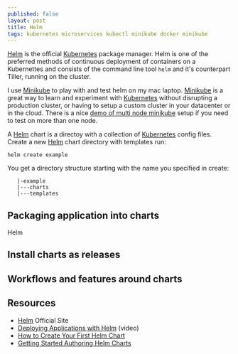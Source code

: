 ```yaml
---
published: false
layout: post
title: Helm
tags: kubernetes microservices kubectl minikube docker minikube
---
```

[Helm] is the official [Kubernetes] package manager. Helm is one of the preferred methods of continuous deployment of containers on a Kubernettes and consists of the command line tool `helm` and it's counterpart Tiller, running on the cluster.

I use [Minikube] to play with and test helm on my mac laptop. [Minikube] is a great way to learn and experiment with [Kubernetes] without disrupting a production cluster, or having to setup a custom cluster in your datacenter or in the cloud. There is a nice [demo of multi node minikube](https://asciinema.org/a/162127) setup if you need to test on more than one node.

A [Helm] chart is a directoy with a collection of [Kubernetes] config files. Create a new [Helm] chart directory with templates run:

`helm create example`

You get a directory structure starting with the name you specified in create: 

```plain
   |-example
   |---charts
   |---templates
```

## Packaging application into charts

Helm

## Install charts as releases

## Workflows and features around charts


## Resources

- [Helm] Official Site
- [Deploying Applications with Helm](https://www.youtube.com/watch?v=uXaNh4Mrhdc) (video)
- [How to Create Your First Helm Chart](https://docs.bitnami.com/kubernetes/how-to/create-your-first-helm-chart/)
- [Getting Started Authoring Helm Charts](https://deis.com/blog/2016/getting-started-authoring-helm-charts/)

[Helm]: https://helm.sh/
[Kubernetes]: https://kubernetes.io/
[Minikube]: https://kubernetes.io/docs/getting-started-guides/minikube/
